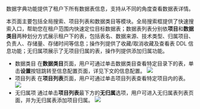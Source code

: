 数据字典功能提供了租户下所有数据表信息，支持从不同的角度查看数据表详情。

本页面主要包括全局搜索、项目列表和数据类目等模块。全局搜索框提供了快速搜索入口，帮助您在租户范围内快速定位目标数据表；数据表列表分别依**项目**和**数据类目**两种划分方式展示租户下的表，包括表名、数据来源、技术类型、归属项目、负责人、存储量、存储时间等信息；操作列提供了收藏/取消收藏及查看表 DDL 信息功能；无归属项展示了无项目归属的表，操作列提供添加归属功能。

- 数据类目
在**数据类目**页面，用户可通过单击数据类目查看特定目录下的表，单击**设置**按钮跳转至信息配置页面，详见下文的信息配置。
![](https://qcloudimg.tencent-cloud.cn/raw/350cb58f257645d69351bf3062610d2a.png)
- 项目列表
在**项目列表**页面，用户可通过单击项目列表查看特定项目内的表。
![](https://qcloudimg.tencent-cloud.cn/raw/741d457f1f3c08b23379022e9116a6b4.png)
- 无归属项
通过单击**项目列表**最下方的**无归属**选项，用户可进入无归属表列表页面，并为无归属表添加项目归属。
![](https://qcloudimg.tencent-cloud.cn/raw/297a080577813de16b570668a514372e.png)
